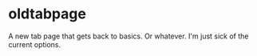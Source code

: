 # oldtabpage
A new tab page that gets back to basics. Or whatever. I'm just sick of the current options.
